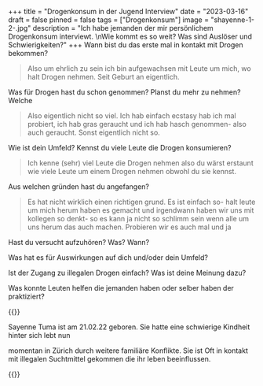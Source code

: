 +++
title = "Drogenkonsum in der Jugend Interview"
date = "2023-03-16"
draft = false
pinned = false
tags = ["Drogenkonsum"]
image = "shayenne-1-2-.jpg"
description = "Ich habe jemanden der mir persönlichem Drogenkonsum interviewt. \nWie kommt es so weit? Was sind Auslöser und Schwierigkeiten?"
+++
Wann bist du das erste mal in kontakt mit Drogen bekommen?

> Also um ehrlich zu sein ich bin aufgewachsen mit Leute um mich, wo halt Drogen nehmen. Seit Geburt an eigentlich.



Was für Drogen hast du schon genommen? Planst du mehr zu nehmen? Welche

> Also eigentlich nicht so viel. Ich hab einfach ecstasy hab ich mal probiert, ich hab gras geraucht und ich hab hasch genommen- also auch geraucht. Sonst eigentlich nicht so.



Wie ist dein Umfeld? Kennst du viele Leute die Drogen konsumieren?

> Ich kenne (sehr) viel Leute die Drogen nehmen also du wärst erstaunt wie viele Leute um einem Drogen nehmen obwohl du sie kennst.



Aus welchen gründen hast du angefangen?

> Es hat nicht wirklich einen richtigen grund. Es ist einfach so- halt leute um mich herum haben es gemacht und irgendwann haben wir uns mit kollegen so denkt- so es kann ja nicht so schlimm sein wenn alle um uns herum das auch machen. Probieren wir es auch mal und ja



Hast du versucht aufzuhören? Was? Wann?



Was hat es für Auswirkungen auf dich und/oder dein Umfeld?

Ist der Zugang zu illegalen Drogen einfach? Was ist deine Meinung dazu?

Was konnte Leuten helfen die jemanden haben oder selber haben der praktiziert?

{{<box>}}

Sayenne Tuma ist am 21.02.22 geboren. Sie hatte eine schwierige Kindheit hinter sich lebt nun

momentan in Zürich durch weitere familiäre Konflikte. Sie ist Oft in kontakt mit illegalen Suchtmittel gekommen die ihr leben beeinflussen.

{{<box>}}